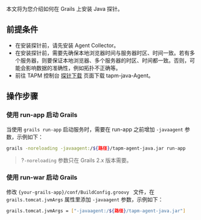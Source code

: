 本文将为您介绍如何在 Grails 上安装 Java 探针。


## 前提条件


- 在安装探针前，请先安装 Agent Collector。
- 在安装探针前，需要先确保本地浏览器时间与服务器时区、时间一致。若有多个服务器，则要保证本地浏览器、多个服务器的时区、时间都一致。否则，可能会影响数据的准确性，例如拓扑不正确等。
- 前往 TAPM 控制台 [探针下载](https://console.cloud.tencent.com/monitor/tapm/addagent) 页面下载 tapm-java-Agent。



## 操作步骤



### 使用 run-app 启动 Grails

当使用 `grails run-app` 启动服务时，需要在 run-app 之前增加 `-javaagent` 参数，示例如下：

```bash
grails -noreloading -javaagent:/${路径}/tapm-agent-java.jar run-app
```

> ?`-noreloading` 参数只在 Grails 2.x 版本需要。

### 使用 run-war 启动 Grails

修改 `{your-grails-app}/conf/BuildConfig.groovy ` 文件，在 `grails.tomcat.jvmArgs` 属性里添加 `-javaagent` 参数，示例如下：

```bash
grails.tomcat.jvmArgs = ["-javaagent:/${路径}/tapm-agent-java.jar"]
```

